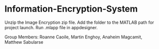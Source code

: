 # Information-Encryption-System

Unzip the Image Encryption zip file.
Add the folder to the MATLAB path for project launch.
Run .mlapp file in appdesigner.

Group Members:
Roanne Caoile, 
Martin Enghoy, 
Anaheim Magcamit, 
Matthew Sabularse
